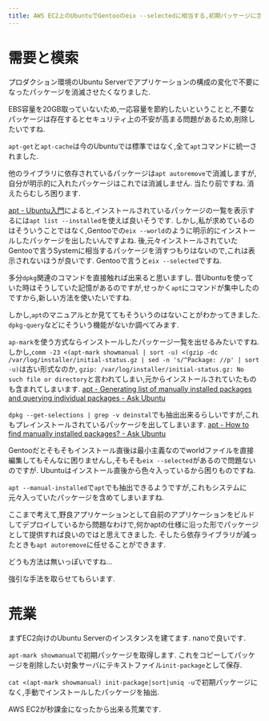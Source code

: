 ```yaml
---
title: AWS EC2上のUbuntuでGentooのeix --selectedに相当する,初期パッケージに含まれていない手動でインストールしたパッケージ一覧を表示する方法
---
```


# 需要と模索

プロダクション環境のUbuntu Serverでアプリケーションの構成の変化で不要になったパッケージを消滅させたくなりました.

EBS容量を20GB取っていないため,一応容量を節約したいということと,不要なパッケージは存在するとセキュリティ上の不安が高まる問題があるため,削除したいですね.

`apt-get`と`apt-cache`は今のUbuntuでは標準ではなく,全て`apt`コマンドに統一されました.

他のライブラリに依存されているパッケージは`apt autoremove`で消滅しますが,自分が明示的に入れたパッケージはこれでは消滅しません.
当たり前ですね.
消えたらむしろ困ります.

[apt - Ubuntu入門](http://kaworu.jpn.org/ubuntu/apt)によると,インストールされているパッケージの一覧を表示するには`apt list --installed`を使えば良いそうです.
しかし,私が求めているのはそういうことではなく,Gentooでの`eix --world`のように明示的にインストールしたパッケージを出したいんですよね.
後,元々インストールされていたGentooで言うSystemに相当するパッケージを消すつもりはないので,これは表示されないほうが良いです.
Gentooで言うと`eix --selected`ですね.

多分`dpkg`関連のコマンドを直接触れば出来ると思いますし.
昔Ubuntuを使っていた時はそうしていた記憶があるのですが,せっかく`apt`にコマンドが集中したのですから,新しい方法を使いたいですね.

しかし,`apt`のマニュアルとか見ててもそういうのはないことがわかってきました.
`dpkg-query`などにそういう機能がないか調べてみます.

`ap-mark`を使う方式ならインストールしたパッケージ一覧を出せるみたいですね.
しかし,`comm -23 <(apt-mark showmanual | sort -u) <(gzip -dc /var/log/installer/initial-status.gz | sed -n 's/^Package: //p' | sort -u)`は古い形式なのか,
`gzip: /var/log/installer/initial-status.gz: No such file or directory`と言われてしまい,元からインストールされていたものも含まれてしまいます.
[apt - Generating list of manually installed packages and querying individual packages - Ask Ubuntu](https://askubuntu.com/questions/2389/generating-list-of-manually-installed-packages-and-querying-individual-packages)

`dpkg --get-selections | grep -v deinstal`でも抽出出来るらしいですが,これもプレインストールされているパッケージを出してしまいます.
[apt - How to find manually installed packages? - Ask Ubuntu](https://askubuntu.com/questions/32007/how-to-find-manually-installed-packages)

Gentooだとそもそもインストール直後は最小主義なのでworldファイルを直接編集してもそんなに困りませんし,そもそも`eix --selected`があるので問題ないのですが.
Ubuntuはインストール直後から色々入っているから困りものですね.

`apt --manual-installed`で`apt`でも抽出できるようですが,これもシステムに元々入っていたパッケージを含めてしまいますね.

ここまで考えて,野良アプリケーションとして自前のアプリケーションをビルドしてデプロイしているから問題なわけで,何かaptの仕様に沿った形でパッケージとして提供すれば良いのではと思えてきました.
そしたら依存ライブラリが減ったときも`apt autoremove`に任せることができます.

どうも方法は無いっぽいですね…

強引な手法を取らせてもらいます.

# 荒業

まずEC2向けのUbuntu Serverのインスタンスを建てます.
nanoで良いです.

`apt-mark showmanual`で初期パッケージを取得します.
これをコピーしてパッケージを削除したい対象サーバにテキストファイル`init-package`として保存.

`cat <(apt-mark showmanual) init-package|sort|uniq -u`で初期パッケージになく,手動でインストールしたパッケージを抽出.

AWS EC2が秒課金になったから出来る荒業です.
